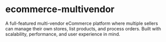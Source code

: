 # ecommerce-multivendor
A full-featured multi-vendor eCommerce platform where multiple sellers can manage their own stores, list products, and process orders. Built with scalability, performance, and user experience in mind.
